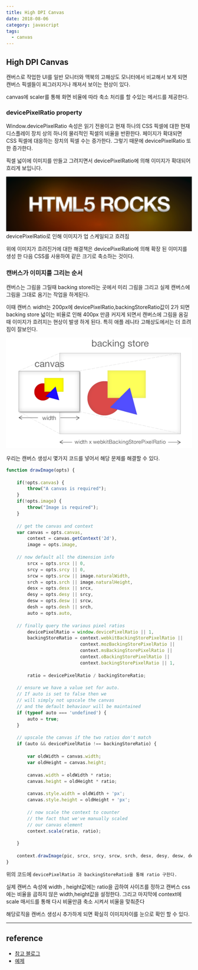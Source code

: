 ```yaml
---
title: High DPI Canvas
date: 2018-08-06
category: javascript
tags:
  - canvas
---
```

## High DPI Canvas

캔버스로 작업한 UI를 일반 모니터와 맥북의 고해상도 모니터에서 비교해서 보게 되면 캔버스 픽셀들이 찌그러지거나 깨져서 보이는 현상이 있다.

canvas에 scaler를 통해 화면 비율에 따라 축소 처리를 할 수있는 메서드를 제공한다.


### devicePixelRatio property

Window.devicePixelRatio 속성은 읽기 전용이고 현재 하나의 CSS 픽셀에 대한 현재 디스플레이 장치 상의 하나의 물리적인 픽셀의 비율을 반환한다. 페이지가 확대되면 CSS 픽셀에 대응하는 장치의 픽셀 수는 증가한다. 그렇기 때문에 devicePixelRatio 또한 증가한다.

픽셀 넓이에 이미지를 만들고 그려지면서 devicePixelRatio에 의해 이미지가 확대되어 흐리게 보입니다.

![canvas-dpi-1](/assets/images/javascript/canvas-dpi-1.png)
devicePixelRatio로 인해 이미지가 업 스케일되고 흐려짐

위에 이미지가 흐려진거에 대한 해결책은 devicePixelRatio에 의해 확장 된 이미지를 생성 한 다음 CSS를 사용하여 같은 크기로 축소하는 것이다.


### 캔버스가 이미지를 그리는 순서

캔버스는 그림을 그릴때 backing store라는 곳에서 미리 그림을 그리고 실제 캔버스에 그림을 그대로 옴기는 작업을 하게된다.

이때 캔버스 widht는 200px에 devicePixelRatio,backingStoreRatio값이 2가 되면 backing store 넓이는 비율로 인해 400px 만큼 커지게 되면서 캔버스에 그림을 옴길때 이미지가 흐려지는 현상이 발생 하게 된다. 특히 애플 레니타 고해상도에서는 더 흐려짐이 잘보인다.

![canvas-backing-store](./assets/images/javascript/canvas-backing-store.png)


우리는 캔버스 생성시 몇가지 코드를 넣어서 해당 문제를 해결할 수 있다.


```javascript
function drawImage(opts) {

    if(!opts.canvas) {
        throw("A canvas is required");
    }
    if(!opts.image) {
        throw("Image is required");
    }

    // get the canvas and context
    var canvas = opts.canvas,
        context = canvas.getContext('2d'),
        image = opts.image,

    // now default all the dimension info
        srcx = opts.srcx || 0,
        srcy = opts.srcy || 0,
        srcw = opts.srcw || image.naturalWidth,
        srch = opts.srch || image.naturalHeight,
        desx = opts.desx || srcx,
        desy = opts.desy || srcy,
        desw = opts.desw || srcw,
        desh = opts.desh || srch,
        auto = opts.auto,

    // finally query the various pixel ratios
        devicePixelRatio = window.devicePixelRatio || 1,
        backingStoreRatio = context.webkitBackingStorePixelRatio ||
                            context.mozBackingStorePixelRatio ||
                            context.msBackingStorePixelRatio ||
                            context.oBackingStorePixelRatio ||
                            context.backingStorePixelRatio || 1,

        ratio = devicePixelRatio / backingStoreRatio;

    // ensure we have a value set for auto.
    // If auto is set to false then we
    // will simply not upscale the canvas
    // and the default behaviour will be maintained
    if (typeof auto === 'undefined') {
        auto = true;
    }

    // upscale the canvas if the two ratios don't match
    if (auto && devicePixelRatio !== backingStoreRatio) {

        var oldWidth = canvas.width;
        var oldHeight = canvas.height;

        canvas.width = oldWidth * ratio;
        canvas.height = oldHeight * ratio;

        canvas.style.width = oldWidth + 'px';
        canvas.style.height = oldHeight + 'px';

        // now scale the context to counter
        // the fact that we've manually scaled
        // our canvas element
        context.scale(ratio, ratio);

    }

    context.drawImage(pic, srcx, srcy, srcw, srch, desx, desy, desw, desh);
}
```


위의 코드에 `devicePixelRatio 과 backingStoreRatio을 통해 ratio 구한다.`

실제 캔버스 속성에 width , height값에는 ratio을 곱하여 사이즈를 정하고
캔버스 css에는 비율을 곱하지 않은 width,height값을 설정한다.
그리고 마지막에 context에 scale 매서드를 통해 다시 비율만큼 축소 시켜서 비율을 맞춰준다

해당로직을 캔버스 생성시 추가하게 되면 확실히 이미지차이를 눈으로 확인 할 수 있다.






---

## reference
- [참고 블로그](https://www.html5rocks.com/en/tutorials/canvas/hidpi/)
- [예제](https://bl.ocks.org/cmgiven/f2100df55e076f386c13ada4988b75e9)

